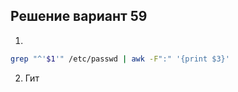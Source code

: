 ## Решение вариант 59 
1.
```bash
grep "^'$1'" /etc/passwd | awk -F":" '{print $3}'
``` 
2. Гит 
```bash
```